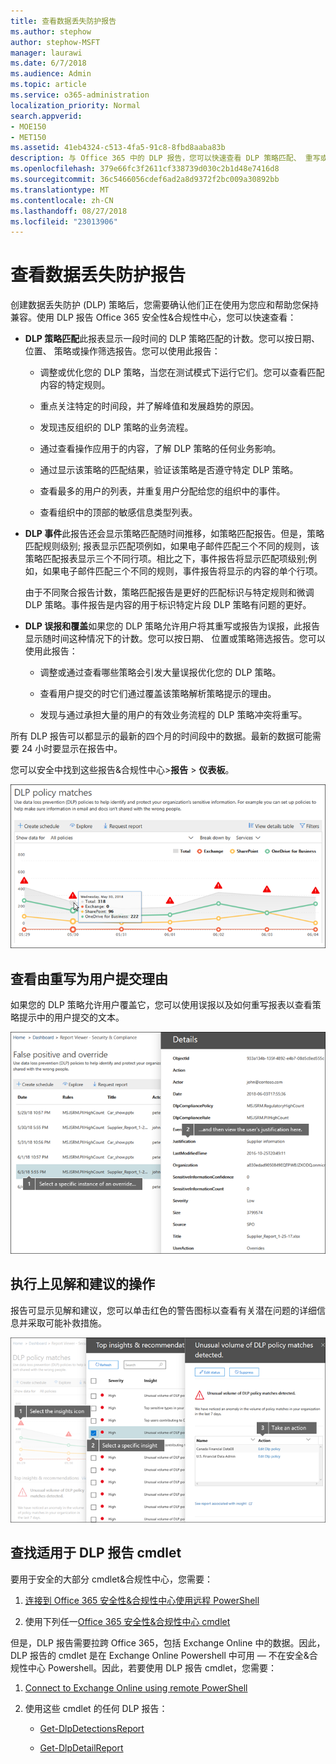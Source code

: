 ```yaml
---
title: 查看数据丢失防护报告
ms.author: stephow
author: stephow-MSFT
manager: laurawi
ms.date: 6/7/2018
ms.audience: Admin
ms.topic: article
ms.service: o365-administration
localization_priority: Normal
search.appverid:
- MOE150
- MET150
ms.assetid: 41eb4324-c513-4fa5-91c8-8fbd8aaba83b
description: 与 Office 365 中的 DLP 报告，您可以快速查看 DLP 策略匹配、 重写或误报; 的数请参阅是否他们正在向上或向下随时间推移趋势;以不同方式; 筛选报表和通过选择在图表上线上的某个点查看其他详细信息。
ms.openlocfilehash: 379e66fc3f2611cf338739d030c2b1d48e7416d8
ms.sourcegitcommit: 36c5466056cdef6ad2a8d9372f2bc009a30892bb
ms.translationtype: MT
ms.contentlocale: zh-CN
ms.lasthandoff: 08/27/2018
ms.locfileid: "23013906"
---
```

# <a name="view-the-reports-for-data-loss-prevention"></a>查看数据丢失防护报告

创建数据丢失防护 (DLP) 策略后，您需要确认他们正在使用为您应和帮助您保持兼容。使用 DLP 报告 Office 365 安全性&amp;合规性中心，您可以快速查看：
  
- **DLP 策略匹配**此报表显示一段时间的 DLP 策略匹配的计数。您可以按日期、 位置、 策略或操作筛选报告。您可以使用此报告： 
    
  - 调整或优化您的 DLP 策略，当您在测试模式下运行它们。您可以查看匹配内容的特定规则。
    
  - 重点关注特定的时间段，并了解峰值和发展趋势的原因。
    
  - 发现违反组织的 DLP 策略的业务流程。
    
  - 通过查看操作应用于的内容，了解 DLP 策略的任何业务影响。
    
  - 通过显示该策略的匹配结果，验证该策略是否遵守特定 DLP 策略。
    
  - 查看最多的用户的列表，并重复用户分配给您的组织中的事件。
    
  - 查看组织中的顶部的敏感信息类型列表。
    
- **DLP 事件**此报告还会显示策略匹配随时间推移，如策略匹配报告。但是，策略匹配规则级别; 报表显示匹配项例如，如果电子邮件匹配三个不同的规则，该策略匹配报表显示三个不同行项。相比之下，事件报告将显示匹配项级别;例如，如果电子邮件匹配三个不同的规则，事件报告将显示的内容的单个行项。 
    
  由于不同聚合报告计数，策略匹配报告是更好的匹配标识与特定规则和微调 DLP 策略。事件报告是内容的用于标识特定片段 DLP 策略有问题的更好。
    
- **DLP 误报和覆盖**如果您的 DLP 策略允许用户将其重写或报告为误报，此报告显示随时间这种情况下的计数。您可以按日期、 位置或策略筛选报告。您可以使用此报告： 
    
  - 调整或通过查看哪些策略会引发大量误报优化您的 DLP 策略。
    
  - 查看用户提交的时它们通过覆盖该策略解析策略提示的理由。
    
  - 发现与通过承担大量的用户的有效业务流程的 DLP 策略冲突将重写。
    
所有 DLP 报告可以都显示的最新的四个月的时间段中的数据。最新的数据可能需要 24 小时要显示在报告中。
  
您可以安全中找到这些报告&amp;合规性中心\>**报告** \> **仪表板**。
  
![DLP 策略匹配报告](media/117d20c9-d379-403f-ad68-1f5cd6c4e5cf.png)
  
## <a name="view-the-justification-submitted-by-a-user-for-an-override"></a>查看由重写为用户提交理由

如果您的 DLP 策略允许用户覆盖它，您可以使用误报以及如何重写报表以查看策略提示中的用户提交的文本。
  
![理由字段中的 DLP 误报和覆盖报告的详细信息](media/e11e3126-026d-4e77-a16d-74a0686d1fa3.png)
  
## <a name="take-action-on-insights-and-recommendations"></a>执行上见解和建议的操作

报告可显示见解和建议，您可以单击红色的警告图标以查看有关潜在问题的详细信息并采取可能补救措施。
  
![单击以查看详细信息和要执行的操作的真知灼见图标](media/51782036-7299-4960-8175-75c2b1637159.png)
  
## <a name="find-the-cmdlets-for-the-dlp-reports"></a>查找适用于 DLP 报告 cmdlet

要用于安全的大部分 cmdlet&amp;合规性中心，您需要：
  
1. [连接到 Office 365 安全性&amp;合规性中心使用远程 PowerShell](http://go.microsoft.com/fwlink/?LinkID=799771&amp;clcid=0x409)
    
2. 使用下列任一[Office 365 安全性&amp;合规性中心 cmdlet](http://go.microsoft.com/fwlink/?LinkID=799772&amp;clcid=0x409)
    
但是，DLP 报告需要拉跨 Office 365，包括 Exchange Online 中的数据。因此，DLP 报告的 cmdlet 是在 Exchange Online Powershell 中可用 — 不在安全&amp;合规性中心 Powershell。因此，若要使用 DLP 报告 cmdlet，您需要：
  
1. [Connect to Exchange Online using remote PowerShell](http://go.microsoft.com/fwlink/?LinkID=799773&amp;clcid=0x409)
    
2. 使用这些 cmdlet 的任何 DLP 报告：
    
      - [Get-DlpDetectionsReport](http://go.microsoft.com/fwlink/?LinkID=799774&amp;clcid=0x409)
    
      - [Get-DlpDetailReport](http://go.microsoft.com/fwlink/?LinkID=799775&amp;clcid=0x409)
    


